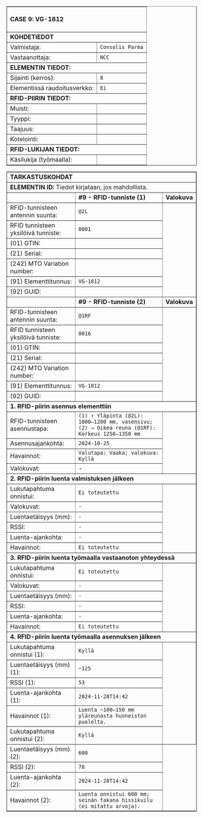 <!-- CASE 9 -->
<table border="1" cellspacing="0" cellpadding="0">
<tbody>
<tr><td colspan="2"><br><strong>CASE 9: VG-1812</strong><br><br></td></tr>

<tr><td colspan="2"><strong>KOHDETIEDOT</strong></td></tr>
<tr><td>Valmistaja:</td><td><code>Consolis Parma</code></td></tr>
<tr><td>Vastaanottaja:</td><td><code>NCC</code></td></tr>

<tr><td colspan="2"><strong>ELEMENTIN TIEDOT:</strong></td></tr>
<tr><td>Sijainti (kerros):</td><td><code>8</code></td></tr>
<tr><td>Elementissä raudoitusverkko:</td><td><code>Ei</code></td></tr>

<tr><td colspan="2"><strong>RFID-PIIRIN TIEDOT:</strong></td></tr>
<tr><td>Muisti:</td><td><code></code></td></tr>
<tr><td>Tyyppi:</td><td><code></code></td></tr>
<tr><td>Taajuus:</td><td><code></code></td></tr>
<tr><td>Kotelointi:</td><td><code></code></td></tr>

<tr><td colspan="2"><strong>RFID-LUKIJAN TIEDOT:</strong></td></tr>
<tr><td>Käsilukija (työmaalla):</td><td><code></code></td></tr>
</tbody>
</table>

<table border="1" cellspacing="0" cellpadding="0">
<tbody>
<tr><td colspan="5"><strong>TARKASTUSKOHDAT</strong></td></tr>
<tr><td colspan="5"><strong>ELEMENTIN ID:</strong> Tiedot kirjataan, jos mahdollista.</td></tr>

<!-- Tag (1) -->
<tr><td></td><td><strong>#9 - RFID-tunniste (1)</strong></td><td><strong>Valokuva</strong></td></tr>
<tr><td>RFID-tunnisteen antennin suunta:</td><td><code>@2L</code></td><td rowspan="7"></td></tr>
<tr><td>RFID tunnisteen yksilöivä tunniste:</td><td><code>0001</code></td></tr>
<tr><td>(01) GTIN:</td><td><code></code></td></tr>
<tr><td>(21) Serial:</td><td><code></code></td></tr>
<tr><td>(242) MTO Variation number:</td><td><code></code></td></tr>
<tr><td>(91) Elementtitunnus:</td><td><code>VG-1812</code></td></tr>
<tr><td>(92) GUID:</td><td><code></code></td></tr>

<!-- Tag (2) -->
<tr><td></td><td><strong>#9 - RFID-tunniste (2)</strong></td><td><strong>Valokuva</strong></td></tr>
<tr><td>RFID-tunnisteen antennin suunta:</td><td><code>@1RF</code></td><td rowspan="7"></td></tr>
<tr><td>RFID tunnisteen yksilöivä tunniste:</td><td><code>0016</code></td></tr>
<tr><td>(01) GTIN:</td><td><code></code></td></tr>
<tr><td>(21) Serial:</td><td><code></code></td></tr>
<tr><td>(242) MTO Variation number:</td><td><code></code></td></tr>
<tr><td>(91) Elementtitunnus:</td><td><code>VG-1812</code></td></tr>
<tr><td>(92) GUID:</td><td><code></code></td></tr>

<tr><td colspan="5"><strong>1. RFID-piirin asennus elementtiin</strong></td></tr>
<tr><td>RFID-tunnisteen asennustapa:</td><td><code>(1) ↑ Yläpinta (@2L): 1000–1200 mm, vasensivu; (2) → Oikea reuna (@1RF): Korkeus 1250–1350 mm</code></td><td rowspan="4"></td></tr>
<tr><td>Asennusajankohta:</td><td><code>2024-10-25</code></td></tr>
<tr><td>Havainnot:</td><td><code>Valutapa: Vaaka; valokuva: Kyllä</code></td></tr>
<tr><td>Valokuvat:</td><td>-</td></tr>

<tr><td colspan="5"><strong>2. RFID-piirin luenta valmistuksen jälkeen</strong></td></tr>
<tr><td>Lukutapahtuma onnistui:</td><td><code>Ei toteutettu</code></td><td rowspan="6"></td></tr>
<tr><td>Valokuvat:</td><td><code>-</code></td></tr>
<tr><td>Luentaetäisyys (mm):</td><td><code>-</code></td></tr>
<tr><td>RSSI:</td><td><code>-</code></td></tr>
<tr><td>Luenta-ajankohta:</td><td><code>-</code></td></tr>
<tr><td>Havainnot:</td><td><code>Ei toteutettu</code></td></tr>

<tr><td colspan="5"><strong>3. RFID-piirin luenta työmaalla vastaanoton yhteydessä</strong></td></tr>
<tr><td>Lukutapahtuma onnistui:</td><td><code>Ei toteutettu</code></td><td rowspan="6"></td></tr>
<tr><td>Valokuvat:</td><td><code>-</code></td></tr>
<tr><td>Luentaetäisyys (mm):</td><td><code>-</code></td></tr>
<tr><td>RSSI:</td><td><code>-</code></td></tr>
<tr><td>Luenta-ajankohta:</td><td><code>-</code></td></tr>
<tr><td>Havainnot:</td><td><code>Ei toteutettu</code></td></tr>

<tr><td colspan="5"><strong>4. RFID-piirin luenta työmaalla asennuksen jälkeen</strong></td></tr>
<!-- Read (1) -->
<tr><td>Lukutapahtuma onnistui (1):</td><td><code>Kyllä</code></td><td rowspan="6"></td></tr>
<tr><td>Luentaetäisyys (mm) (1):</td><td><code>~125</code></td></tr>
<tr><td>RSSI (1):</td><td><code>53</code></td></tr>
<tr><td>Luenta-ajankohta (1):</td><td><code>2024-11-28T14:42</code></td></tr>
<tr><td>Havainnot (1):</td><td><code>Luenta ~100–150 mm yläreunasta huoneiston puolelta.</code></td></tr>
<!-- Read (2) -->
<tr><td>Lukutapahtuma onnistui (2):</td><td><code>Kyllä</code></td></tr>
<tr><td>Luentaetäisyys (mm) (2):</td><td><code>600</code></td></tr>
<tr><td>RSSI (2):</td><td><code>78</code></td></tr>
<tr><td>Luenta-ajankohta (2):</td><td><code>2024-11-28T14:42</code></td></tr>
<tr><td>Havainnot (2):</td><td><code>Luenta onnistui 600 mm; seinän takana hissikuilu (ei mitattu arvoja).</code></td></tr>
</tbody>
</table>
